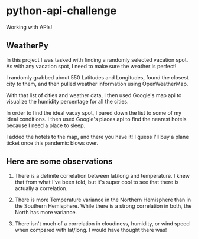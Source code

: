 # python-api-challenge
Working with APIs!


## WeatherPy

In this project I was tasked with finding a randomly selected vacation spot. As with any vacation spot, I need to make sure the weather is perfect! 

I randomly grabbed about 550 Latitudes and Longitudes, found the closest city to them, and then pulled weather information using OpenWeatherMap. 

With that list of cities and weather data, I then used Google's map api to visualize the humidity percentage for all the cities.

In order to find the ideal vacay spot, I pared down the list to some of my ideal conditions. I then used Google's places api to find the nearest hotels because I need a place to sleep.

I added the hotels to the map, and there you have it! I guess I'll buy a plane ticket once this pandemic blows over. 


## Here are some observations

1. There is a definite correlation between lat/long and temperature. I knew that from what I've been told, but it's super cool to see that there is actually a correlation. 

2. There is more Temperature variance in the Northern Hemisphere than in the Southern Hemisphere. While there is a strong correlation in both, the North has more variance. 

3. There isn't much of a correlation in cloudiness, humidity, or wind speed when compared with lat/long. I would have thought there was! 